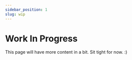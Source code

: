 ```yaml
---
sidebar_position: 1
slug: wip
---
```


# Work In Progress

This page will have more content in a bit. Sit tight for now. :)
